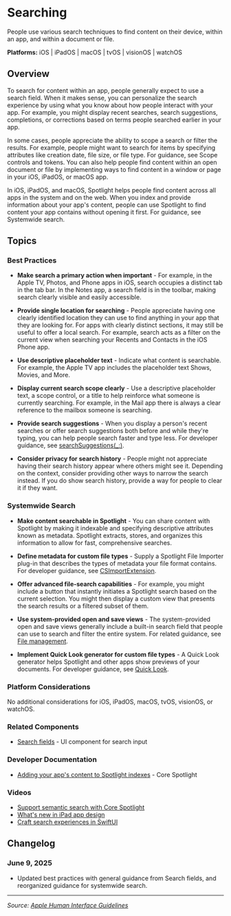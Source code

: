# Searching

People use various search techniques to find content on their device, within an app, and within a document or file.

**Platforms:** iOS | iPadOS | macOS | tvOS | visionOS | watchOS

## Overview

To search for content within an app, people generally expect to use a search field. When it makes sense, you can personalize the search experience by using what you know about how people interact with your app. For example, you might display recent searches, search suggestions, completions, or corrections based on terms people searched earlier in your app.

In some cases, people appreciate the ability to scope a search or filter the results. For example, people might want to search for items by specifying attributes like creation date, file size, or file type. For guidance, see Scope controls and tokens. You can also help people find content within an open document or file by implementing ways to find content in a window or page in your iOS, iPadOS, or macOS app.

In iOS, iPadOS, and macOS, Spotlight helps people find content across all apps in the system and on the web. When you index and provide information about your app's content, people can use Spotlight to find content your app contains without opening it first. For guidance, see Systemwide search.

## Topics

### Best Practices

- **Make search a primary action when important** - For example, in the Apple TV, Photos, and Phone apps in iOS, search occupies a distinct tab in the tab bar. In the Notes app, a search field is in the toolbar, making search clearly visible and easily accessible.

- **Provide single location for searching** - People appreciate having one clearly identified location they can use to find anything in your app that they are looking for. For apps with clearly distinct sections, it may still be useful to offer a local search. For example, search acts as a filter on the current view when searching your Recents and Contacts in the iOS Phone app.

- **Use descriptive placeholder text** - Indicate what content is searchable. For example, the Apple TV app includes the placeholder text Shows, Movies, and More.

- **Display current search scope clearly** - Use a descriptive placeholder text, a scope control, or a title to help reinforce what someone is currently searching. For example, in the Mail app there is always a clear reference to the mailbox someone is searching.

- **Provide search suggestions** - When you display a person's recent searches or offer search suggestions both before and while they're typing, you can help people search faster and type less. For developer guidance, see [searchSuggestions(_:)](https://developer.apple.com/documentation/swiftui/view/searchsuggestions(_:)).

- **Consider privacy for search history** - People might not appreciate having their search history appear where others might see it. Depending on the context, consider providing other ways to narrow the search instead. If you do show search history, provide a way for people to clear it if they want.

### Systemwide Search

- **Make content searchable in Spotlight** - You can share content with Spotlight by making it indexable and specifying descriptive attributes known as metadata. Spotlight extracts, stores, and organizes this information to allow for fast, comprehensive searches.

- **Define metadata for custom file types** - Supply a Spotlight File Importer plug-in that describes the types of metadata your file format contains. For developer guidance, see [CSImportExtension](https://developer.apple.com/documentation/corespotlight/csimportextension).

- **Offer advanced file-search capabilities** - For example, you might include a button that instantly initiates a Spotlight search based on the current selection. You might then display a custom view that presents the search results or a filtered subset of them.

- **Use system-provided open and save views** - The system-provided open and save views generally include a built-in search field that people can use to search and filter the entire system. For related guidance, see [File management](https://developer.apple.com/design/human-interface-guidelines/file-management).

- **Implement Quick Look generator for custom file types** - A Quick Look generator helps Spotlight and other apps show previews of your documents. For developer guidance, see [Quick Look](https://developer.apple.com/documentation/quicklook).

### Platform Considerations

No additional considerations for iOS, iPadOS, macOS, tvOS, visionOS, or watchOS.

### Related Components

- [Search fields](https://developer.apple.com/design/human-interface-guidelines/search-fields) - UI component for search input

### Developer Documentation

- [Adding your app's content to Spotlight indexes](https://developer.apple.com/documentation/corespotlight) - Core Spotlight

### Videos

- [Support semantic search with Core Spotlight](https://developer.apple.com/videos/play/wwdc2023/10152)
- [What's new in iPad app design](https://developer.apple.com/videos/play/wwdc2023/10249)
- [Craft search experiences in SwiftUI](https://developer.apple.com/videos/play/wwdc2023/10149)

## Changelog

### June 9, 2025
- Updated best practices with general guidance from Search fields, and reorganized guidance for systemwide search.

---

*Source: [Apple Human Interface Guidelines](https://developer.apple.com/design/human-interface-guidelines/searching)*